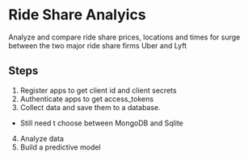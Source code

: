# Ride Share Analyics

Analyze and compare ride share prices, locations and times for surge between the two major ride share firms Uber and Lyft

## Steps
1. Register apps to get client id and client secrets
2. Authenticate apps to get access_tokens
3. Collect data and save them to a database. 
- Still need t choose between MongoDB and Sqlite
4. Analyze data
5. Build a predictive model